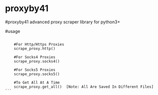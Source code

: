 # proxyby41

#proxyby41 advanced proxy scraper library for python3+ 

#usage 
``` from proxyby41 import scrape_proxy

    #For Http/Https Proxies
    scrape_proxy.http()
    
    #For Socks4 Proxies
    scrape_proxy.socks4()
    
    #For Socks5 Proxies
    scrape_proxy.socks5()
    
    #To Get All At A Time
    scrape_proxy.get_all()  [Note: All Are Saved In Different Files]  ```
    

    

